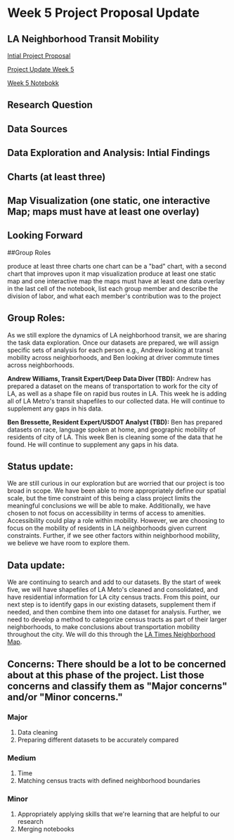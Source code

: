 # Week 5 Project Proposal Update 

## LA Neighborhood Transit Mobility
[Intial Project Proposal](https://github.com/bfb508/up206a_finalproject/blob/main/projectassignments/projectproposal.md)

[Project Update Week 5]()

[Week 5 Notebokk]()

## Research Question


## Data Sources


## Data Exploration and Analysis: Intial Findings


## Charts (at least three)


## Map Visualization (one static, one interactive Map; maps must have at least one overlay)


## Looking Forward


##Group Roles


produce at least three charts
one chart can be a "bad" chart, with a second chart that improves upon it
map visualization
produce at least one static map and one interactive map
the maps must have at least one data overlay
in the last cell of the notebook, list each group member and describe the division of labor, and what each member's contribution was to the project
## Group Roles:
As we still explore the dynamics of LA neighborhood transit, we are sharing the task data exploration. Once our datasets are prepared, we will assign specific sets of analysis for each person e.g., Andrew looking at transit mobility across neighborhoods, and Ben looking at driver commute times across neighborhoods.

**Andrew Williams, Transit Expert/Deep Data Diver (TBD):** Andrew has prepared a dataset on the means of transportation to work for the city of LA, as well as a shape file on rapid bus routes in LA. This week he is adding all of LA Metro's transit shapefiles to our collected data. He will continue to supplement any gaps in his data. 

**Ben Bressette, Resident Expert/USDOT Analyst (TBD):** Ben has prepared datasets on race, language spoken at home, and geographic mobility of residents of city of LA. This week Ben is cleaning some of the data that he found. He will continue to supplement any gaps in his data.  

## Status update:
We are still curious in our exploration but are worried that our project is too broad in scope. We have been able to more appropriately define our spatial scale, but the time constraint of this being a class project limits the meaningful conclusions we will be able to make. Additionally, we have chosen to not focus on accessibility in terms of access to amenities. Accessibility could play a role within mobility. However, we are choosing to focus on the mobility of residents in LA neighborhoods given current constraints. Further, if we see other factors within neighborhood mobility, we believe we have room to explore them. 

## Data update:
We are continuing to search and add to our datasets. By the start of week five, we will have shapefiles of LA Meto's cleaned and consolidated, and have residential information for LA city census tracts. From this point, our next step is to identify gaps in our existing datasets, supplement them if needed, and then combine them into one dataset for analysis. Further, we need to develop a method to categorize census tracts as part of their larger neighborhoods, to make conclusions about transportation mobility throughout the city. We will do this through the [LA Times Neighborhood Map]( http://maps.latimes.com/neighborhoods/). 

## Concerns: There should be a lot to be concerned about at this phase of the project. List those concerns and classify them as "Major concerns" and/or "Minor concerns."
### Major
1. Data cleaning
2. Preparing different datasets to be accurately compared 
### Medium
1. Time
2. Matching census tracts with defined neighborhood boundaries
### Minor
1. Appropriately applying skills that we're learning that are helpful to our research
2. Merging notebooks

